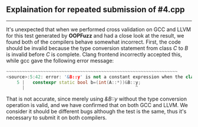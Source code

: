 ## Explaination for repeated submission of #4.cpp
---
It's unexpected that when we performed cross validation on GCC and LLVM for this test generated by **OOPFuzz** and had a close look at the result, we found both of the compilers behave somewhat incorrect. First, the code should be invalid because the type conversion statement from class *C* to *B* is invalid before *C* is complete. Clang frontend incorrectly accepted this, while gcc gave the following error message:
```c++
~~~~~~~~~~~~~~~~~~~~~~~~~~~~~~~~~~~~~~~~~~~~~~~~~~~~~~~~~~~~~~~~~
<source>:5:42: error: '&B::y' is not a constant expression when the class 'B' is still incomplete
    5 |   constexpr static bool b=(int(A::*))&B::y;
      |                                          ^
```
That is not accurate, since merely using *&B::y* without the type conversion operation is valid, and we have confirmed that on both GCC and LLVM. We consider it should be different bugs although the test is the same, thus it's necessary to submit it on both compilers.
